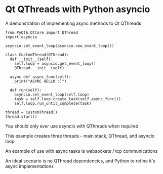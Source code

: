 # Qt QThreads with Python asyncio
A demonstration of implementing async methods to Qt QThreads

```
from PyQt6.QtCore import QThread
import asyncio

asyncio.set_event_loop(asyncio.new_event_loop())

class CustomThread(QThread):
  def __init__(self):
    self.loop = asyncio.get_event_loop()
    QThread.__init__(self)

  async def async_func(self):
    print("ASYNC HELLO :)")

  def run(self):
    asyncio.set_event_loop(self.loop)
    task = self.loop.create_task(self.async_func())
    self.loop.run_until_complete(task)

thread = CustomThread()
thread.start()
```


<p>You should only ever use asyncio with QThreads when required</p>
<p>This example creates three threads - main stack, QThread, and asyncio loop</p>
<p>An example of use with async tasks is websockets / tcp communications</p>
<p>An ideal scenario is no QThread dependencies, and Python to refine it's async implementations</p>
